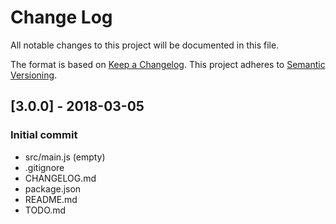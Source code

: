 # Change Log
All notable changes to this project will be documented in this file.

The format is based on [Keep a Changelog](http://keepachangelog.com/).
This project adheres to [Semantic Versioning](http://semver.org/).

## [3.0.0] - 2018-03-05
### Initial commit
- src/main.js (empty)
- .gitignore
- CHANGELOG.md
- package.json
- README.md
- TODO.md
